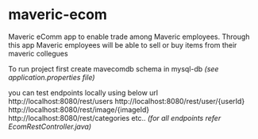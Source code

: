 # maveric-ecom
Maveric eComm app to enable trade among Maveric employees. Through this app Maveric employees will be able to sell or buy items from their maveric collegues

To run project first create mavecomdb schema in mysql-db *(see application.properties file)*

you can test endpoints locally using below url
http://localhost:8080/rest/users
http://localhost:8080/rest/user/{userId}
http://localhost:8080/rest/image/{imageId}
http://localhost:8080/rest/categories
etc.. *(for all endpoints refer EcomRestController.java)*